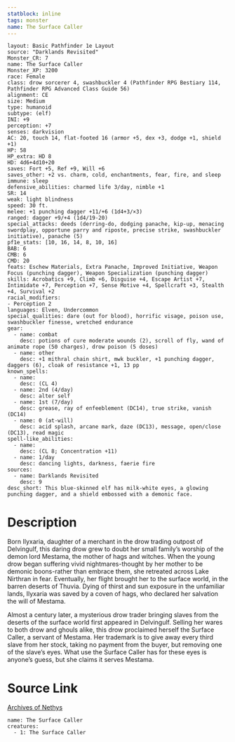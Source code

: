 ```yaml
---
statblock: inline
tags: monster
name: The Surface Caller
---
```

```statblock
layout: Basic Pathfinder 1e Layout
source: "Darklands Revisited"
Monster_CR: 7
name: The Surface Caller
Monster_XP: 3200
race: Female
class: drow sorcerer 4, swashbuckler 4 (Pathfinder RPG Bestiary 114, Pathfinder RPG Advanced Class Guide 56)
alignment: CE
size: Medium
type: humanoid
subtype: (elf)
INI: +9
perception: +7
senses: darkvision
AC: 20, touch 14, flat-footed 16 (armor +5, dex +3, dodge +1, shield +1)
HP: 58
HP_extra: HD 8
HD: 4d6+4d10+20
saves: Fort +5, Ref +9, Will +6
saves_other: +2 vs. charm, cold, enchantments, fear, fire, and sleep
immune: sleep
defensive_abilities: charmed life 3/day, nimble +1
SR: 14
weak: light blindness
speed: 30 ft.
melee: +1 punching dagger +11/+6 (1d4+3/×3)
ranged: dagger +9/+4 (1d4/19-20)
special_attacks: deeds (derring-do, dodging panache, kip-up, menacing swordplay, opportune parry and riposte, precise strike, swashbuckler initiative), panache (5)
pf1e_stats: [10, 16, 14, 8, 10, 16]
BAB: 6
CMB: 6
CMD: 20
feats: Eschew Materials, Extra Panache, Improved Initiative, Weapon Focus (punching dagger), Weapon Specialization (punching dagger)
skills: Acrobatics +9, Climb +6, Disguise +4, Escape Artist +7, Intimidate +7, Perception +7, Sense Motive +4, Spellcraft +3, Stealth +4, Survival +2
racial_modifiers:
- Perception 2
languages: Elven, Undercommon
special_qualities: dare (out for blood), horrific visage, poison use, swashbuckler finesse, wretched endurance
gear:
  - name: combat
    desc: potions of cure moderate wounds (2), scroll of fly, wand of animate rope (50 charges), drow poison (5 doses)
  - name: other
    desc: +1 mithral chain shirt, mwk buckler, +1 punching dagger, daggers (6), cloak of resistance +1, 13 pp
known_spells:
  - name:
    desc: (CL 4)
  - name: 2nd (4/day)
    desc: alter self
  - name: 1st (7/day)
    desc: grease, ray of enfeeblement (DC14), true strike, vanish (DC14)
  - name: 0 (at-will)
    desc: acid splash, arcane mark, daze (DC13), message, open/close (DC13), read magic
spell-like_abilities:
  - name:
    desc: (CL 8; Concentration +11)
  - name: 1/day
    desc: dancing lights, darkness, faerie fire
sources:
  - name: Darklands Revisited
    desc: 9
desc_short: This blue-skinned elf has milk-white eyes, a glowing punching dagger, and a shield embossed with a demonic face.
```
# Description
Born Ilyxaria, daughter of a merchant in the drow trading outpost of Delvingulf, this daring drow grew to doubt her small family’s worship of the demon lord Mestama, the mother of hags and witches. When the young drow began suffering vivid nightmares-thought by her mother to be demonic boons-rather than embrace them, she retreated across Lake Nirthran in fear. Eventually, her flight brought her to the surface world, in the barren deserts of Thuvia. Dying of thirst and sun exposure in the unfamiliar lands, Ilyxaria was saved by a coven of hags, who declared her salvation the will of Mestama.

Almost a century later, a mysterious drow trader bringing slaves from the deserts of the surface world first appeared in Delvingulf. Selling her wares to both drow and ghouls alike, this drow proclaimed herself the Surface Caller, a servant of Mestama. Her trademark is to give away every third slave from her stock, taking no payment from the buyer, but removing one of the slave’s eyes. What use the Surface Caller has for these eyes is anyone’s guess, but she claims it serves Mestama.
# Source Link
[Archives of Nethys](https://aonprd.com/MonsterDisplay.aspx?ItemName=The%20Surface%20Caller)
```encounter-table
name: The Surface Caller
creatures:
  - 1: The Surface Caller
```
